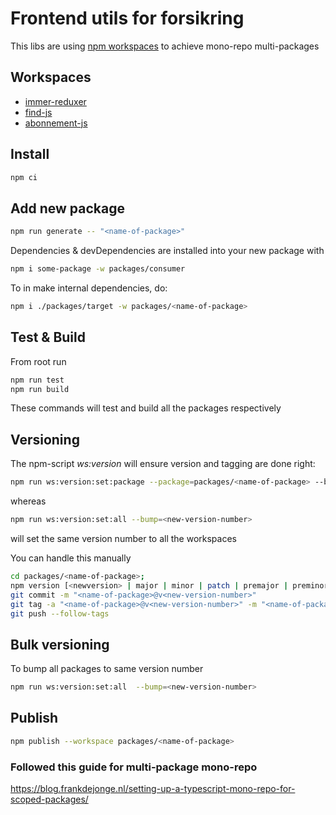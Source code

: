 # Frontend utils for forsikring

This libs are using [npm workspaces](https://docs.npmjs.com/cli/v7/using-npm/workspaces) to achieve mono-repo multi-packages

## Workspaces

- [immer-reduxer](./packages/immer-reduxer/README.md)
- [find-js](./packages/find-js/README.md)
- [abonnement-js](./packages/abonnement-js/README.md)

[//]: <> (package-list-placeholder-do-not-remove)

## Install

```bash
npm ci
```

## Add new package

```bash
npm run generate -- "<name-of-package>"
```

Dependencies & devDependencies are installed into your new package with

```bash
npm i some-package -w packages/consumer
```

To in make internal dependencies, do:

```bash
npm i ./packages/target -w packages/<name-of-package>
```

## Test & Build

From root run

```bash
npm run test
npm run build
```

These commands will test and build all the packages respectively

## Versioning

The npm-script _ws:version_ will ensure version and tagging are done right:

```bash
npm run ws:version:set:package --package=packages/<name-of-package> --bump=<new-version-number>
```

whereas

```bash
npm run ws:version:set:all --bump=<new-version-number>
```

will set the same version number to all the workspaces

You can handle this manually

```bash
cd packages/<name-of-package>;
npm version [<newversion> | major | minor | patch | premajor | preminor | prepatch | prerelease | from-git]
git commit -m "<name-of-package>@v<new-version-number>"
git tag -a "<name-of-package>@v<new-version-number>" -m "<name-of-package>@v<new-version-number>"
git push --follow-tags
```

## Bulk versioning

To bump all packages to same version number

```bash
npm run ws:version:set:all  --bump=<new-version-number>
```

## Publish

```bash
npm publish --workspace packages/<name-of-package>
```

### Followed this guide for multi-package mono-repo

https://blog.frankdejonge.nl/setting-up-a-typescript-mono-repo-for-scoped-packages/
